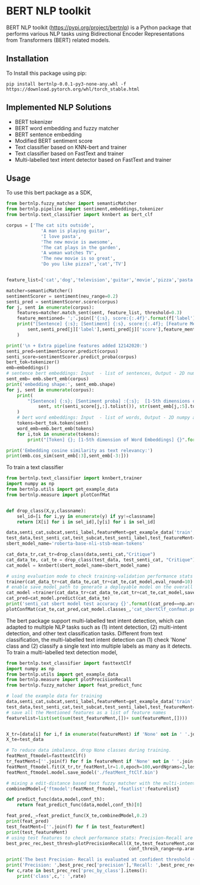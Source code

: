 BERT NLP toolkit
=============

BERT NLP toolkit (https://pypi.org/project/bertnlp) is a Python package that performs various NLP tasks using Bidirectional Encoder Representations from Transformers (BERT) related models.

Installation
-------

To Install this package using pip:

```Shell
pip install bertnlp-0.0.1-py3-none-any.whl -f https://download.pytorch.org/whl/torch_stable.html
```

Implemented NLP Solutions
--------
* BERT tokenizer
* BERT word embedding and fuzzy matcher
* BERT sentence embedding
* Modified BERT sentiment score
* Text classifier based on KNN-bert and trainer
* Text classifier based on FastText and trainer
* Multi-labelled text intent detector based on FastText and trainer

Usage
--------
To use this bert package as a SDK, 
```python
from bertnlp.fuzzy_matcher import semanticMatcher
from bertnlp.pipeline import sentiment,embeddings,tokenizer
from bertnlp.text_classifier import knnbert as bert_clf

corpus = ['The cat sits outside',
             'A man is playing guitar',
             'I love pasta',
             'The new movie is awesome',
             'The cat plays in the garden',
             'A woman watches TV',
             'The new movie is so great',
             'Do you like pizza?','cat','TV']


feature_list=['cat','dog','television','guitar','movie','pizza','pasta']

matcher=semanticMatcher()
sentimentScorer = sentiment(neu_range=0.2)
senti_pred = sentimentScorer.score(corpus)
for j, sent in enumerate(corpus):
    features=matcher.match_sent(sent, feature_list, threshold=0.3)
    feature_mentioned= ';'.join(['{:s}, score:{:.4f}'.format(f['label'],f['score'] ) for f in features])
    print("[Sentence] {:s}; [Sentiment] {:s}, score:{:.4f}; [Feature Mentioned] {:s}".format(
        sent,senti_pred[j]['label'],senti_pred[j]['score'],feature_mentioned)
    )

print('\n + Extra pipeline features added 12142020:')
senti_pred=sentimentScorer.predict(corpus)
senti_score=sentimentScorer.predict_proba(corpus)
bert_tok=tokenizer()
emb=embeddings()
# sentence bert embeddings: Input  - list of sentences, Output - 2D numpy array
sent_emb= emb.sbert_emb(corpus)
print('embedding shape:', sent_emb.shape)
for j, sent in enumerate(corpus):
    print(
        "[Sentence] {:s}; [Sentiment proba] :{:s};  [1-5th dimensions of sentence embedding] {:s}".format(
            sent, str(senti_score[j,:].tolist()), str(sent_emb[j,:5].tolist()) )
    )
    # bert word embeddings: Input  - list of words, Output - 2D numpy array
    tokens=bert_tok.token(sent)
    word_emb=emb.bert_emb(tokens)
    for i,tok in enumerate(tokens):
        print("[Token] {}; [1-5th dimension of Word Embeddings] {}".format(tok, word_emb[i,:5]) )

print('Embedding cosine similarity as text relevancy:')
print(emb.cos_sim(sent_emb[:3],sent_emb[-3:]))
```
To train a text classifier
```python
from bertnlp.text_classifier import knnbert,trainer
import numpy as np
from bertnlp.utils import get_example_data
from bertnlp.measure import plotConfMat


def drop_class(X,y,classname):
    sel_id=[i for i,yy in enumerate(y) if yy!=classname]
    return [X[i] for i in sel_id],[y[i] for i in sel_id]

data,senti_cat,subcat,senti_label,featureMent=get_example_data('train','ISO-8859-1')
test_data,test_senti_cat,test_subcat,test_senti_label,test_featureMent=get_example_data('test','ISO-8859-1')
sbert_model_name='roberta-base-nli-stsb-mean-tokens'

cat_data_tr,cat_tr=drop_class(data,senti_cat,"Critique")
cat_data_te, cat_te = drop_class(test_data, test_senti_cat, "Critique")
cat_model = knnbert(sbert_model_name=sbert_model_name)

# using evaluation mode to check training-validation performance stats
trainer(cat_data_tr+cat_data_te,cat_tr+cat_te,cat_model,eval_round=10)
# enable save_model_path to generate a deployable model on the overall dataset.
cat_model =trainer(cat_data_tr+cat_data_te,cat_tr+cat_te,cat_model,save_model_path='./model.pkl')
cat_pred=cat_model.predict(cat_data_te)
print('senti_cat sbert model test accuracy {}'.format((cat_pred==np.array(cat_te)).mean() ))
plotConfMat(cat_te,cat_pred,cat_model.classes_,'cat_sbertClf_confmat.png')
```
The bert package support multi-labelled text intent detection, which can adapted to multiple NLP tasks such as (1) intent detection, (2) multi-intent detection, and other text classification tasks.
Different from text classification, the multi-labelled text intent detection can (1) check 'None' class and (2) classify a single text into multiple labels as many as it detects. 
To train a multi-labelled text detection model,
```python
from bertnlp.text_classifier import fasttextClf
import numpy as np
from bertnlp.utils import get_example_data
from bertnlp.measure import plotPrecisionRecall
from bertnlp.fuzzy_matcher import feat_predict_func

# load the example data for training
data,senti_cat,subcat,senti_label,featureMent=get_example_data('train','ISO-8859-1')
test_data,test_senti_cat,test_subcat,test_senti_label,test_featureMent=get_example_data('test','ISO-8859-1')
# save all the Mentioned features as a list of feature names
featurelist=list(set(sum(test_featureMent,[])+ sum(featureMent,[])))


X_tr=[data[i] for i,f in enumerate(featureMent) if 'None' not in ' '.join(f)]
X_te=test_data

# To reduce data imbalance, drop None classes during training.
featMent_ftmodel=fasttextClf()
tr_featMent=[''.join(f) for f in featureMent if 'None' not in ' '.join(f)]
featMent_ftmodel.fit(X_tr,tr_featMent,lr=1.0,epoch=100,wordNgrams=2,loss='ova')
featMent_ftmodel.model.save_model('./featMent_ftClf.bin')

# mixing a edit-distance based text fuzzy matcher with the multi-intent detector to improve simple cases.
combinedModel={'ftmodel':featMent_ftmodel,'featlist':featurelist}

def predict_func(data,model,conf_th):
    return feat_predict_func(data,model,conf_th)[0]

feat_pred,_=feat_predict_func(X_te,combinedModel,0.2)
print(feat_pred)
test_featMent=[''.join(f) for f in test_featureMent]
print(test_featureMent)
# using test features to check performance stats: Precision-Recall are used
best_prec_rec,best_thresh=plotPrecisionRecall(X_te,test_featureMent,combinedModel, predict_func, \
                                              conf_thresh_range=np.arange(0,1,0.1),fig_path= './aspect_ftClf_prec_rec.png')

print('The best Precision- Recall is evaluated at confident threshold {}:'.format(best_thresh))
print('Precision: ',best_prec_rec['precision'],'Recall: ',best_prec_rec['recall'])
for c,rate in best_prec_rec['prec_by_class'].items():
    print('class',c,': ',rate)
``` 
